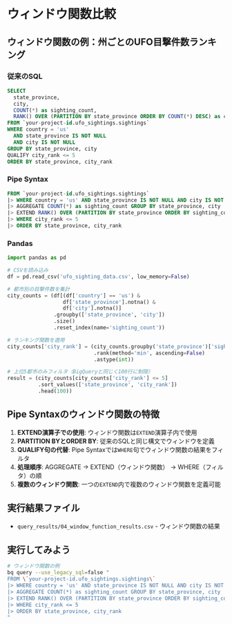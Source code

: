 # ウィンドウ関数比較

## ウィンドウ関数の例：州ごとのUFO目撃件数ランキング

### 従来のSQL
```sql
SELECT 
  state_province,
  city,
  COUNT(*) as sighting_count,
  RANK() OVER (PARTITION BY state_province ORDER BY COUNT(*) DESC) as city_rank
FROM `your-project-id.ufo_sightings.sightings`
WHERE country = 'us' 
  AND state_province IS NOT NULL 
  AND city IS NOT NULL
GROUP BY state_province, city
QUALIFY city_rank <= 5
ORDER BY state_province, city_rank
```

### Pipe Syntax
```sql
FROM `your-project-id.ufo_sightings.sightings`
|> WHERE country = 'us' AND state_province IS NOT NULL AND city IS NOT NULL
|> AGGREGATE COUNT(*) as sighting_count GROUP BY state_province, city
|> EXTEND RANK() OVER (PARTITION BY state_province ORDER BY sighting_count DESC) as city_rank
|> WHERE city_rank <= 5
|> ORDER BY state_province, city_rank
```

### Pandas
```python
import pandas as pd

# CSVを読み込み
df = pd.read_csv('ufo_sighting_data.csv', low_memory=False)

# 都市別の目撃件数を集計
city_counts = (df[(df['country'] == 'us') & 
                  df['state_province'].notna() & 
                  df['city'].notna()]
               .groupby(['state_province', 'city'])
               .size()
               .reset_index(name='sighting_count'))

# ランキング関数を適用
city_counts['city_rank'] = (city_counts.groupby('state_province')['sighting_count']
                            .rank(method='min', ascending=False)
                            .astype(int))

# 上位5都市のみフィルタ（BigQueryと同じく100行に制限）
result = (city_counts[city_counts['city_rank'] <= 5]
          .sort_values(['state_province', 'city_rank'])
          .head(100))
```


## Pipe Syntaxのウィンドウ関数の特徴

1. **EXTEND演算子での使用**: ウィンドウ関数は`EXTEND`演算子内で使用
2. **PARTITION BYとORDER BY**: 従来のSQLと同じ構文でウィンドウを定義
3. **QUALIFY句の代替**: Pipe Syntaxでは`WHERE`句でウィンドウ関数の結果をフィルタ
4. **処理順序**: AGGREGATE → EXTEND（ウィンドウ関数） → WHERE（フィルタ）の順
5. **複数のウィンドウ関数**: 一つの`EXTEND`内で複数のウィンドウ関数を定義可能

## 実行結果ファイル

- `query_results/04_window_function_results.csv` - ウィンドウ関数の結果

## 実行してみよう

```bash
# ウィンドウ関数の例
bq query --use_legacy_sql=false "
FROM \`your-project-id.ufo_sightings.sightings\`
|> WHERE country = 'us' AND state_province IS NOT NULL AND city IS NOT NULL
|> AGGREGATE COUNT(*) as sighting_count GROUP BY state_province, city
|> EXTEND RANK() OVER (PARTITION BY state_province ORDER BY sighting_count DESC) as city_rank
|> WHERE city_rank <= 5
|> ORDER BY state_province, city_rank
"
```